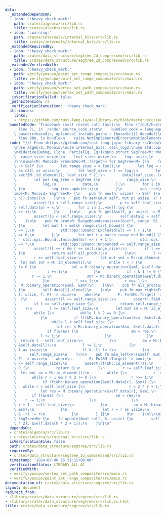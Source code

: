 ```yaml
---
data:
  _extendedDependsOn:
  - icon: ':heavy_check_mark:'
    path: crates/algebra/src/lib.rs
    title: crates/algebra/src/lib.rs
  - icon: ':warning:'
    path: crates/internals/internal_bits/src/lib.rs
    title: crates/internals/internal_bits/src/lib.rs
  _extendedRequiredBy:
  - icon: ':heavy_check_mark:'
    path: crates/data_structure/segtree_2d_compressed/src/lib.rs
    title: crates/data_structure/segtree_2d_compressed/src/lib.rs
  _extendedVerifiedWith:
  - icon: ':heavy_check_mark:'
    path: verify/yosupo/point_set_range_composite/src/main.rs
    title: verify/yosupo/point_set_range_composite/src/main.rs
  - icon: ':heavy_check_mark:'
    path: verify/yosupo/vertex_set_path_composite/src/main.rs
    title: verify/yosupo/vertex_set_path_composite/src/main.rs
  _isVerificationFailed: false
  _pathExtension: rs
  _verificationStatusIcon: ':heavy_check_mark:'
  attributes:
    links:
    - https://github.com/rust-lang-ja/ac-library-rs/blob/master/src/segtree.rs>
  bundledCode: "Traceback (most recent call last):\n  File \"/opt/hostedtoolcache/Python/3.10.14/x64/lib/python3.10/site-packages/onlinejudge_verify/documentation/build.py\"\
    , line 71, in _render_source_code_stat\n    bundled_code = language.bundle(stat.path,\
    \ basedir=basedir, options={'include_paths': [basedir]}).decode()\n  File \"/opt/hostedtoolcache/Python/3.10.14/x64/lib/python3.10/site-packages/onlinejudge_verify/languages/rust.py\"\
    , line 288, in bundle\n    raise NotImplementedError\nNotImplementedError\n"
  code: "//! From <https://github.com/rust-lang-ja/ac-library-rs/blob/master/src/segtree.rs>\n\
    \nuse algebra::Monoid;\nuse internal_bits::ceil_log2;\nuse std::ops::RangeBounds;\n\
    \n#[derive(Debug, Clone, PartialEq, Eq)]\npub struct SegTree<M: Monoid> {\n  \
    \  range_size: usize,\n    leaf_size: usize,\n    log: usize,\n    data: Vec<M::Target>,\n\
    }\n\nimpl<M: Monoid> From<&Vec<M::Target>> for SegTree<M> {\n    fn from(v: &Vec<M::Target>)\
    \ -> Self {\n        let range_size = v.len();\n        let log = ceil_log2(range_size\
    \ as u32) as usize;\n        let leaf_size = 1 << log;\n        let mut data =\
    \ vec![M::id_element(); leaf_size * 2];\n        data[leaf_size..leaf_size + range_size].clone_from_slice(v);\n\
    \        let mut seg_tree = SegTree {\n            range_size,\n            leaf_size,\n\
    \            log,\n            data,\n        };\n        for i in (1..leaf_size).rev()\
    \ {\n            seg_tree.update(i);\n        }\n        seg_tree\n    }\n}\n\n\
    impl<M: Monoid> SegTree<M> {\n    pub fn new(n: usize) -> Self {\n        (&vec![M::id_element();\
    \ n]).into()\n    }\n\n    pub fn set(&mut self, mut p: usize, x: M::Target) {\n\
    \        assert!(p < self.range_size);\n        p += self.leaf_size;\n       \
    \ self.data[p] = x;\n        for i in 1..=self.log {\n            self.update(p\
    \ >> i);\n        }\n    }\n\n    pub fn get(&self, p: usize) -> M::Target {\n\
    \        assert!(p < self.range_size);\n        self.data[p + self.leaf_size].clone()\n\
    \    }\n\n    pub fn prod<R: RangeBounds<usize>>(&self, range: R) -> M::Target\
    \ {\n        let mut l = match range.start_bound() {\n            std::ops::Bound::Included(&l)\
    \ => l,\n            std::ops::Bound::Excluded(&l) => l + 1,\n            std::ops::Bound::Unbounded\
    \ => 0,\n        };\n        let mut r = match range.end_bound() {\n         \
    \   std::ops::Bound::Included(&r) => r + 1,\n            std::ops::Bound::Excluded(&r)\
    \ => r,\n            std::ops::Bound::Unbounded => self.range_size,\n        };\n\
    \        assert!(l <= r && r <= self.range_size);\n        if l == 0 && r == self.range_size\
    \ {\n            return self.all_prod();\n        }\n\n        l += self.leaf_size;\n\
    \        r += self.leaf_size;\n        let mut sml = M::id_element();\n      \
    \  let mut smr = M::id_element();\n        while l < r {\n            if l & 1\
    \ != 0 {\n                sml = M::binary_operation(&sml, &self.data[l]);\n  \
    \              l += 1;\n            }\n            if r & 1 != 0 {\n         \
    \       r -= 1;\n                smr = M::binary_operation(&self.data[r], &smr);\n\
    \            }\n            l >>= 1;\n            r >>= 1;\n        }\n      \
    \  M::binary_operation(&sml, &smr)\n    }\n\n    pub fn all_prod(&self) -> M::Target\
    \ {\n        self.data[1].clone()\n    }\n\n    pub fn max_right<F>(&self, mut\
    \ l: usize, f: F) -> usize\n    where\n        F: Fn(&M::Target) -> bool,\n  \
    \  {\n        assert!(l <= self.range_size);\n        assert!(f(&M::id_element()));\n\
    \        if l == self.range_size {\n            return self.range_size;\n    \
    \    }\n        l += self.leaf_size;\n        let mut sm = M::id_element();\n\
    \        while {\n            while l % 2 == 0 {\n                l >>= 1;\n \
    \           }\n            if !f(&M::binary_operation(&sm, &self.data[l])) {\n\
    \                while l < self.leaf_size {\n                    l >>= 1;\n  \
    \                  let res = M::binary_operation(&sm, &self.data[l]);\n      \
    \              if f(&res) {\n                        sm = res;\n             \
    \           l += 1;\n                    }\n                }\n              \
    \  return l - self.leaf_size;\n            }\n            sm = M::binary_operation(&sm,\
    \ &self.data[l]);\n            l += 1;\n            {\n                let l =\
    \ l as isize;\n                (l & -l) != l\n            }\n        } {}\n  \
    \      self.range_size\n    }\n\n    pub fn min_left<F>(&self, mut r: usize, f:\
    \ F) -> usize\n    where\n        F: Fn(&M::Target) -> bool,\n    {\n        assert!(r\
    \ <= self.range_size);\n        assert!(f(&M::id_element()));\n        if r ==\
    \ 0 {\n            return 0;\n        }\n        r += self.leaf_size;\n      \
    \  let mut sm = M::id_element();\n        while {\n            r -= 1;\n     \
    \       while r > 1 && r % 2 != 0 {\n                r >>= 1;\n            }\n\
    \            if !f(&M::binary_operation(&self.data[r], &sm)) {\n             \
    \   while r < self.leaf_size {\n                    r = 2 * r + 1;\n         \
    \           let res = M::binary_operation(&self.data[r], &sm);\n             \
    \       if f(&res) {\n                        sm = res;\n                    \
    \    r -= 1;\n                    }\n                }\n                return\
    \ r + 1 - self.leaf_size;\n            }\n            sm = M::binary_operation(&self.data[r],\
    \ &sm);\n            {\n                let r = r as isize;\n                (r\
    \ & -r) != r\n            }\n        } {}\n        0\n    }\n}\n\nimpl<M: Monoid>\
    \ SegTree<M> {\n    fn update(&mut self, k: usize) {\n        self.data[k] = M::binary_operation(&self.data[k\
    \ * 2], &self.data[k * 2 + 1]);\n    }\n}\n"
  dependsOn:
  - crates/algebra/src/lib.rs
  - crates/internals/internal_bits/src/lib.rs
  isVerificationFile: false
  path: crates/data_structure/segtree/src/lib.rs
  requiredBy:
  - crates/data_structure/segtree_2d_compressed/src/lib.rs
  timestamp: '2024-07-06 15:31:15+09:00'
  verificationStatus: LIBRARY_ALL_AC
  verifiedWith:
  - verify/yosupo/vertex_set_path_composite/src/main.rs
  - verify/yosupo/point_set_range_composite/src/main.rs
documentation_of: crates/data_structure/segtree/src/lib.rs
layout: document
redirect_from:
- /library/crates/data_structure/segtree/src/lib.rs
- /library/crates/data_structure/segtree/src/lib.rs.html
title: crates/data_structure/segtree/src/lib.rs
---
```

